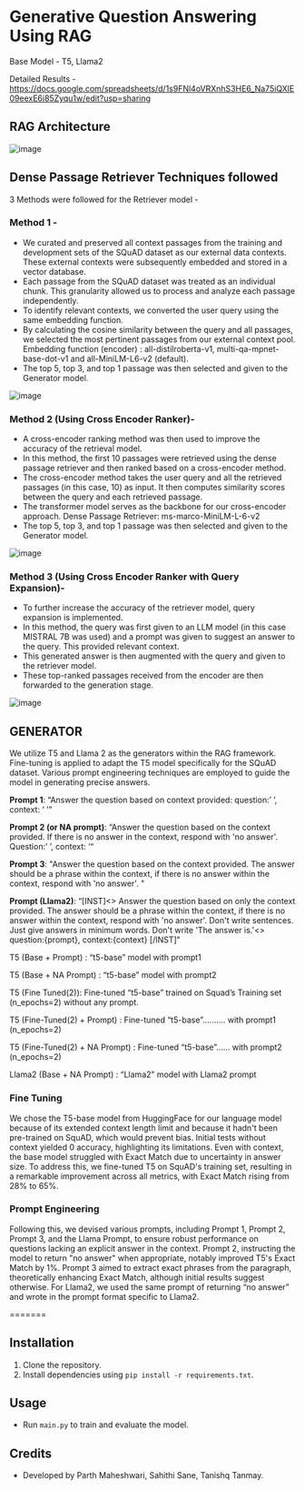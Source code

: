 # Generative Question Answering Using RAG
Base Model - T5, Llama2

Detailed Results - https://docs.google.com/spreadsheets/d/1s9FNl4oVRXnhS3HE6_Na75iQXlE09eexE6i85Zyqu1w/edit?usp=sharing

## RAG Architecture

![image](https://github.com/tanishq51099/Generative-Question-Answering/assets/20563702/3a24ea24-65cd-4588-a5f0-320230e19a21)


## Dense Passage Retriever Techniques followed
3 Methods were followed for the Retriever model -

### Method 1 - 
* We curated and preserved all context passages from the training and development sets of the SQuAD dataset as our external data contexts. These external contexts were subsequently embedded and stored in a vector database.
* Each passage from the SQuAD dataset was treated as an individual chunk. This granularity allowed us to process and analyze each passage independently.
* To identify relevant contexts, we converted the user query using the same embedding function.
* By calculating the cosine similarity between the query and all passages, we selected the most pertinent passages from our external context pool.
Embedding function (encoder) : all-distilroberta-v1, multi-qa-mpnet-base-dot-v1 and all-MiniLM-L6-v2 (default).
* The top 5, top 3, and top 1 passage was then selected and given to the Generator model.

![image](https://github.com/tanishq51099/Generative-Question-Answering/assets/114322584/b9003815-56cd-468c-aa6e-182ae88ab5a7)


### Method 2 (Using Cross Encoder Ranker)- 
* A cross-encoder ranking method was then used to improve the accuracy of the retrieval model.
* In this method, the first 10 passages were retrieved using the dense passage retriever and then ranked based on a cross-encoder method.
* The cross-encoder method takes the user query and all the retrieved passages (in this case, 10) as input. It then computes similarity scores between the query and each retrieved passage.
* The transformer model serves as the backbone for our cross-encoder approach.
Dense Passage Retriever: ms-marco-MiniLM-L-6-v2
* The top 5, top 3, and top 1 passage was then selected and given to the Generator model.

![image](https://github.com/tanishq51099/Generative-Question-Answering/assets/114322584/48f0ce5e-3a09-4260-9916-211b6c9f4356)


### Method 3 (Using Cross Encoder Ranker with Query Expansion)-
* To further increase the accuracy of the retriever model, query expansion is implemented.
* In this method, the query was first given to an LLM model (in this case MISTRAL 7B was used) and a prompt was given to suggest an answer to the query. This provided relevant context.
* This generated answer is then augmented with the query and given to the retriever model.
* These top-ranked passages received from the encoder are then forwarded to the generation stage.

![image](https://github.com/tanishq51099/Generative-Question-Answering/assets/114322584/48161c0a-c6c7-4dc1-8bfc-d6cb68b04b2c)


## GENERATOR
We utilize T5 and Llama 2 as the generators within the RAG framework. Fine-tuning is applied to adapt the T5 model specifically for the SQuAD dataset. Various prompt engineering techniques are employed to guide the model in generating precise answers.

**Prompt 1**: “Answer the question based on context provided: question:’ ’, context: ‘ ’”

**Prompt 2 (or NA prompt)**: “Answer the question based on the context provided. If there is no answer in the context, respond with 'no answer'. Question:’ ’, context: ‘“

**Prompt 3**: "Answer the question based on the context provided. The answer should be a phrase within the context, if there is no answer within the context, respond with 'no answer'. "

**Prompt (Llama2)**: “[INST]<<SYS>> Answer the question based on only the context provided. The answer should be a phrase within the context, if there is no answer within the context, respond with 'no answer'. Don't write sentences. Just give answers in minimum words. Don't write 'The answer is.'<</SYS>> question:{prompt}, context:{context} [/INST]"

T5 (Base + Prompt) :    “t5-base” model with prompt1

T5 (Base + NA Prompt) :    “t5-base” model with prompt2

T5 (Fine Tuned(2)):    Fine-tuned “t5-base” trained on Squad’s Training set (n_epochs=2) without any prompt.

T5 (Fine-Tuned(2) + Prompt) :    Fine-tuned “t5-base”.......... with prompt1 (n_epochs=2)

T5 (Fine-Tuned(2) + NA Prompt) :    Fine-tuned “t5-base”...... with prompt2 (n_epochs=2)

Llama2 (Base + NA Prompt) :    “Llama2” model with Llama2 prompt

### Fine Tuning
We chose the T5-base model from HuggingFace for our language model because of its extended context length limit and because it hadn't been pre-trained on SquAD, which would prevent bias. Initial tests without context yielded 0 accuracy, highlighting its limitations. Even with context, the base model struggled with Exact Match due to uncertainty in answer size. To address this, we fine-tuned T5 on SquAD's training set, resulting in a remarkable improvement across all metrics, with Exact Match rising from 28% to 65%.

### Prompt Engineering
Following this, we devised various prompts, including Prompt 1, Prompt 2, Prompt 3, and the Llama Prompt, to ensure robust performance on questions lacking an explicit answer in the context. Prompt 2, instructing the model to return "no answer" when appropriate, notably improved T5's Exact Match by 1%. Prompt 3 aimed to extract exact phrases from the paragraph, theoretically enhancing Exact Match, although initial results suggest otherwise.
For Llama2, we used the same prompt of returning “no answer” and wrote in the prompt format specific to Llama2.

=======

## Installation

1. Clone the repository.
2. Install dependencies using `pip install -r requirements.txt`.

## Usage

- Run `main.py` to train and evaluate the model.

## Credits

- Developed by Parth Maheshwari, Sahithi Sane, Tanishq Tanmay.
